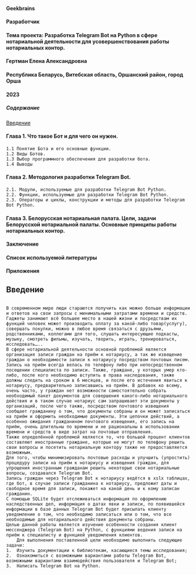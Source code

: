#### Geekbrains

#### Разработчик

#### Тема проекта: Разработка Telegram Bot на Python в сфере нотариальной деятельности для усовершенствования работы нотариальных контор.


#### Гертман Елена Александровна

#### Республика Беларусь, Витебская область, Оршанский район, город Орша
#### 2023




##### Содержание  
[Введение](#introduction)
#### Глава 1. Что такое Бот и для чего он нужен.
    1.1 Понятие Бота и его основные функции.
    1.2 Виды Ботов.
    1.3 Выбор программного обеспечения для разработки бота.
    1.4 Выводы 
#### Глава 2. Методология разработки Telegram Bot.
    2.1. Модули, используемые для разработки Telegram Bot Python.
    2.2. Функции, используемые для разработки Telegram Bot Python.
    2.3. Операторы и циклы, конструкции и методы для разработки Telegram Bot Python.
#### Глава 3. Белорусская нотариальная палата. Цели, задачи Белорусской нотариальной палаты. Основные принципы работы нотариальных контор.
#### Заключение
#### Список используемой литературы
#### Приложения

<a name="introduction"><h2>Введение</h2></a>

```no-highlight

В современном мире люди стараются получить как можно больше информации и ответов на свои запросы с минимальными затратами времени и средств. Гаджеты занимают всё большее место в нашей жизни и посредствам их функций человек может производить оплату за какой-либо товар(услугу), совершать покупки, можно в любое время связаться с друзьями, родственниками, коллегами для того, слушать интересующие подкасты, музыку, смотреть фильмы, изучать, творить, играть, тренироваться, исследовать….. 
В сфере нотариальной деятельности основной проблемой является организация записи граждан на приём к нотариусу, а так же извещение граждан о необходимости записи к нотариусу посредством почтовых писем.
Запись на приём всегда велась по телефону либо при непосредственном посещении специалиста по записи. Также, граждане, у которых умер кто-либо, после кого необходимо вступить в права наследования, также должны следить на сроком в 6 месяцев, и после его истечения явиться к нотариусу, предварительно записавшись на приём. В добавок ко всему, очень часто, у граждан нет возможности самостоятельно собрать необходимый пакет документов для совершения какого-либо нотариального действия и в таком случае нотариус сам запрашивает эти документы у организаций, после чего также, посредством почтового извещения сообщает гражданину о том, что документы собраны и он может записаться на приём и оформить необходимые документы. Эти цепочки действий, а особенно ожидания гражданином почтового извещения, его запись на приём, очень длительны по времени и не рациональны в использовании времени и средств в виде затрат на почтовые отправления.
Также определённой проблемой является то, что большой процент клиентов составляют иностранные граждане, которые не могут по телефону решить свои вопросы и посетить нотариальную контору также не предоставляется возможным. 
Для того, чтобы минимизировать почтовые расходы и улучшить (упростить) процедуру записи на приём к нотариусу и извещения граждан, для упрощения иностранным гражданам решить некоторые свои нотариальные вопросы, создавался Telegram Bot. 
Запись граждан через Telegram Bot к нотариусу ведётся в xslx таблицах, где бот, в случае записи гражданина к нотариусу, предложит даты и свободное время для записи, покажет на какой день и к кому записан гражданин.
С помощью SQLite будет отслеживаться информация по оформлению наследственных дел, информация о датах явки и записи, по появившейся информации в базе данных Telegram Bot будет присылать клиенту уведомление о том, что необходимо записаться или о том, что все необходимые для нотариального действия документы собраны.
Целью данной работы является изучение особенности создания клиент мессенджера (Telegram Bot) на Python, с функциями ведения записи на приём к специалисту и функцией уведомления клиентов.
    Для выполнения поставленной цели необходимо выполнить следующие задачи:
1.	Изучить документации к библиотекам, касающиеся темы исследования;
2.	Ознакомиться с возможными вариантами работы Telegram Bot, возможными вариантами взаимодействия пользователя и Telegram Bot;
3.	Написать Telegram Bot на Python.
